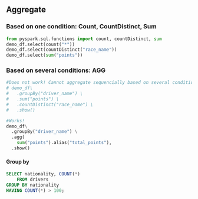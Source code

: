 
## Aggregate
### Based on one condition: Count, CountDistinct, Sum
```python
from pyspark.sql.functions import count, countDistinct, sum
demo_df.select(count("*"))
demo_df.select(countDistinct("race_name"))
demo_df.select(sum("points"))
```

### Based on several conditions: AGG

```python
#Does not work! Cannot aggregate sequencially based on several conditions
# demo_df\
#   .groupBy("driver_name") \
#   .sum("points") \
#   .countDistinct("race_name") \
#   .show()

#Works!
demo_df\
  .groupBy("driver_name") \
  .agg(
    sum("points").alias("total_points"),                                               countDistinct("race_name").alias("number_of_races")) \
  .show()
```


#### Group by
```sql
SELECT nationality, COUNT(*)
	FROM drivers
GROUP BY nationality
HAVING COUNT(*) > 100;
```


